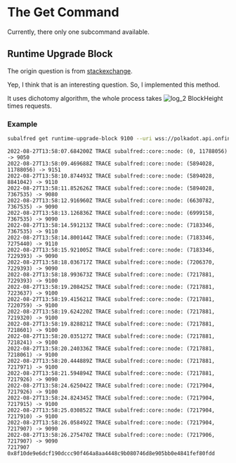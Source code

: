 # The Get Command
Currently, there only one subcommand available.

## Runtime Upgrade Block
The origin question is from [stackexchange][question].

Yep, I think that is an interesting question.
So, I implemented this method.

It uses dichotomy algorithm, the whole process takes <img src="https://latex.codecogs.com/svg.image?log_2&space;BlockHeight" title="log_2 BlockHeight"/> times requests.

[question]: https://substrate.stackexchange.com/questions/3861/how-do-you-tell-which-block-number-the-last-runtime-upgrade-happened-on-a-chain

### Example
```sh
subalfred get runtime-upgrade-block 9100 --uri wss://polkadot.api.onfinality.io/public-ws -lsubalfred::core::node
```
```log
2022-08-27T13:58:07.684200Z TRACE subalfred::core::node: (0, 11788056) -> 9050
2022-08-27T13:58:09.469688Z TRACE subalfred::core::node: (5894028, 11788056) -> 9151
2022-08-27T13:58:10.874493Z TRACE subalfred::core::node: (5894028, 8841042) -> 9110
2022-08-27T13:58:11.852626Z TRACE subalfred::core::node: (5894028, 7367535) -> 9080
2022-08-27T13:58:12.916960Z TRACE subalfred::core::node: (6630782, 7367535) -> 9090
2022-08-27T13:58:13.126836Z TRACE subalfred::core::node: (6999158, 7367535) -> 9090
2022-08-27T13:58:14.591213Z TRACE subalfred::core::node: (7183346, 7367535) -> 9110
2022-08-27T13:58:14.800144Z TRACE subalfred::core::node: (7183346, 7275440) -> 9110
2022-08-27T13:58:15.921005Z TRACE subalfred::core::node: (7183346, 7229393) -> 9090
2022-08-27T13:58:18.036717Z TRACE subalfred::core::node: (7206370, 7229393) -> 9090
2022-08-27T13:58:18.993673Z TRACE subalfred::core::node: (7217881, 7229393) -> 9100
2022-08-27T13:58:19.208425Z TRACE subalfred::core::node: (7217881, 7223637) -> 9100
2022-08-27T13:58:19.415621Z TRACE subalfred::core::node: (7217881, 7220759) -> 9100
2022-08-27T13:58:19.624220Z TRACE subalfred::core::node: (7217881, 7219320) -> 9100
2022-08-27T13:58:19.828821Z TRACE subalfred::core::node: (7217881, 7218601) -> 9100
2022-08-27T13:58:20.035127Z TRACE subalfred::core::node: (7217881, 7218241) -> 9100
2022-08-27T13:58:20.240336Z TRACE subalfred::core::node: (7217881, 7218061) -> 9100
2022-08-27T13:58:20.444889Z TRACE subalfred::core::node: (7217881, 7217971) -> 9100
2022-08-27T13:58:21.594894Z TRACE subalfred::core::node: (7217881, 7217926) -> 9090
2022-08-27T13:58:24.625042Z TRACE subalfred::core::node: (7217904, 7217926) -> 9100
2022-08-27T13:58:24.824345Z TRACE subalfred::core::node: (7217904, 7217915) -> 9100
2022-08-27T13:58:25.030852Z TRACE subalfred::core::node: (7217904, 7217910) -> 9100
2022-08-27T13:58:26.058492Z TRACE subalfred::core::node: (7217904, 7217907) -> 9090
2022-08-27T13:58:26.275470Z TRACE subalfred::core::node: (7217906, 7217907) -> 9090
7217907 0x8f10de9e6dcf190dccc90f464a8aa4448c9b080746d8e905bb0e4841fef80fdd
```
